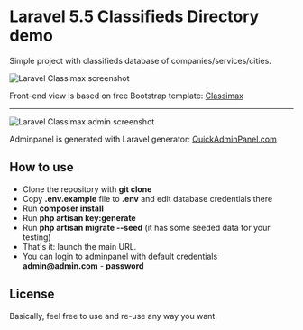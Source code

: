 # Laravel 5.5 Classifieds Directory demo

Simple project with classifieds database of companies/services/cities.

![Laravel Classimax screenshot](http://webcoderpro.com/laravel-classimax-demo.png)

Front-end view is based on free Bootstrap template: [Classimax](https://themefisher.com/downloads/classimax-bootstrap-classified-responsive-theme/)

---

![Laravel Classimax admin screenshot](http://webcoderpro.com/laravel-classimax-demo-admin.png)

Adminpanel is generated with Laravel generator: [QuickAdminPanel.com](https://quickadminpanel.com)


## How to use

- Clone the repository with __git clone__
- Copy __.env.example__ file to __.env__ and edit database credentials there
- Run __composer install__
- Run __php artisan key:generate__
- Run __php artisan migrate --seed__ (it has some seeded data for your testing)
- That's it: launch the main URL. 
- You can login to adminpanel with default credentials __admin@admin.com__ - __password__

## License

Basically, feel free to use and re-use any way you want.